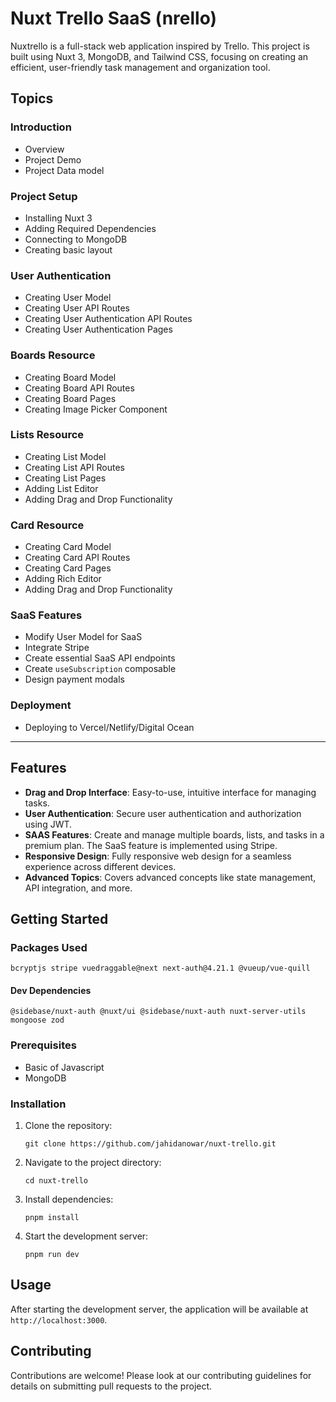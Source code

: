# Nuxt Trello SaaS (nrello)

Nuxtrello is a full-stack web application inspired by Trello. This project is built using Nuxt 3, MongoDB, and Tailwind CSS, focusing on creating an efficient, user-friendly task management and organization tool.

## Topics

### Introduction

- Overview
- Project Demo
- Project Data model

### Project Setup

- Installing Nuxt 3
- Adding Required Dependencies
- Connecting to MongoDB
- Creating basic layout

### User Authentication

- Creating User Model
- Creating User API Routes
- Creating User Authentication API Routes
- Creating User Authentication Pages

### Boards Resource

- Creating Board Model
- Creating Board API Routes
- Creating Board Pages
- Creating Image Picker Component

### Lists Resource

- Creating List Model
- Creating List API Routes
- Creating List Pages
- Adding List Editor
- Adding Drag and Drop Functionality

### Card Resource

- Creating Card Model
- Creating Card API Routes
- Creating Card Pages
- Adding Rich Editor
- Adding Drag and Drop Functionality

### SaaS Features

- Modify User Model for SaaS
- Integrate Stripe
- Create essential SaaS API endpoints
- Create `useSubscription` composable
- Design payment modals

### Deployment

- Deploying to Vercel/Netlify/Digital Ocean

<hr>

## Features

- **Drag and Drop Interface**: Easy-to-use, intuitive interface for managing tasks.
- **User Authentication**: Secure user authentication and authorization using JWT.
- **SAAS Features**: Create and manage multiple boards, lists, and tasks in a premium plan. The SaaS feature is implemented using Stripe.
- **Responsive Design**: Fully responsive web design for a seamless experience across different devices.
- **Advanced Topics**: Covers advanced concepts like state management, API integration, and more.

## Getting Started

### Packages Used

```
bcryptjs stripe vuedraggable@next next-auth@4.21.1 @vueup/vue-quill
```

#### Dev Dependencies

```
@sidebase/nuxt-auth @nuxt/ui @sidebase/nuxt-auth nuxt-server-utils mongoose zod
```

### Prerequisites

- Basic of Javascript
- MongoDB

### Installation

1. Clone the repository:
   ```
   git clone https://github.com/jahidanowar/nuxt-trello.git
   ```
2. Navigate to the project directory:
   ```
   cd nuxt-trello
   ```
3. Install dependencies:
   ```
   pnpm install
   ```
4. Start the development server:
   ```
   pnpm run dev
   ```

## Usage

After starting the development server, the application will be available at `http://localhost:3000`.

## Contributing

Contributions are welcome! Please look at our contributing guidelines for details on submitting pull requests to the project.

